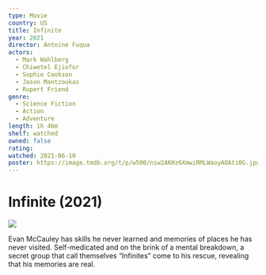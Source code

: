 ```yaml
---
type: Movie
country: US
title: Infinite
year: 2021
director: Antoine Fuqua
actors:
  - Mark Wahlberg
  - Chiwetel Ejiofor
  - Sophie Cookson
  - Jason Mantzoukas
  - Rupert Friend
genre:
  - Science Fiction
  - Action
  - Adventure
length: 1h 46m
shelf: watched
owned: false
rating:
watched: 2021-06-10
poster: https://image.tmdb.org/t/p/w500/niw2AKHz6XmwiRMLWaoyAOAti0G.jpg
---
```


# Infinite (2021)

![](https://image.tmdb.org/t/p/w500/niw2AKHz6XmwiRMLWaoyAOAti0G.jpg)

Evan McCauley has skills he never learned and memories of places he has never visited. Self-medicated and on the brink of a mental breakdown, a secret group that call themselves “Infinites” come to his rescue, revealing that his memories are real.